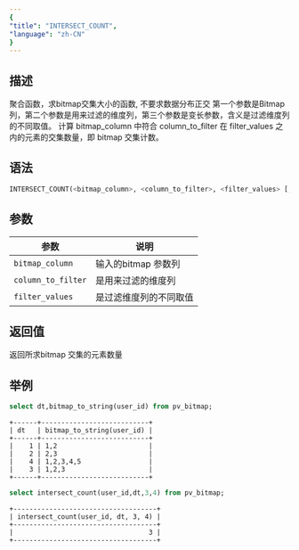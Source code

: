 ```yaml
---
{
"title": "INTERSECT_COUNT",
"language": "zh-CN"
}
---
```


<!-- 
Licensed to the Apache Software Foundation (ASF) under one
or more contributor license agreements.  See the NOTICE file
distributed with this work for additional information
regarding copyright ownership.  The ASF licenses this file
to you under the Apache License, Version 2.0 (the
"License"); you may not use this file except in compliance
with the License.  You may obtain a copy of the License at
  http://www.apache.org/licenses/LICENSE-2.0
Unless required by applicable law or agreed to in writing,
software distributed under the License is distributed on an
"AS IS" BASIS, WITHOUT WARRANTIES OR CONDITIONS OF ANY
KIND, either express or implied.  See the License for the
specific language governing permissions and limitations
under the License.
-->

## 描述

聚合函数，求bitmap交集大小的函数, 不要求数据分布正交
第一个参数是Bitmap列，第二个参数是用来过滤的维度列，第三个参数是变长参数，含义是过滤维度列的不同取值。
计算 bitmap_column 中符合 column_to_filter 在 filter_values 之内的元素的交集数量，即 bitmap 交集计数。

## 语法

```sql
INTERSECT_COUNT(<bitmap_column>, <column_to_filter>, <filter_values> [, ...])
```

## 参数

| 参数 | 说明 |
| -- | -- |
| `bitmap_column` | 输入的bitmap 参数列 |
| `column_to_filter` | 是用来过滤的维度列 |
| `filter_values` | 是过滤维度列的不同取值 |

## 返回值

返回所求bitmap 交集的元素数量

## 举例

```sql
select dt,bitmap_to_string(user_id) from pv_bitmap;
```

```text
+------+---------------------------+
| dt   | bitmap_to_string(user_id) |
+------+---------------------------+
|    1 | 1,2                       |
|    2 | 2,3                       |
|    4 | 1,2,3,4,5                 |
|    3 | 1,2,3                     |
+------+---------------------------+
```

```sql
select intersect_count(user_id,dt,3,4) from pv_bitmap;
```

```text
+------------------------------------+
| intersect_count(user_id, dt, 3, 4) |
+------------------------------------+
|                                  3 |
+------------------------------------+
```
